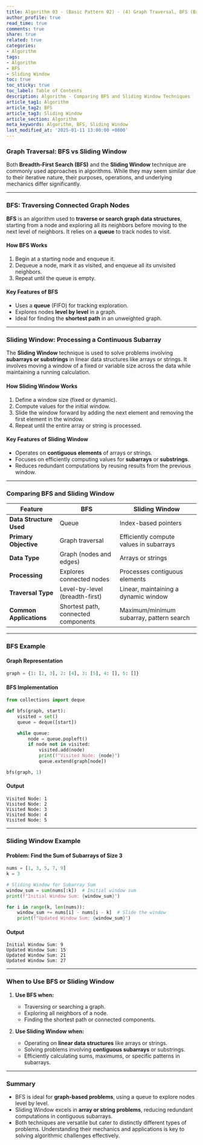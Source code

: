 ```yaml
---
title: Algorithm 03 - (Basic Pattern 02) - (4) Graph Traversal, BFS (Breadth-First Search) vs Sliding Window
author_profile: true
read_time: true
comments: true
share: true
related: true
categories:
- Algorithm
tags:
- Algorithm
- BFS
- Sliding Window
toc: true
toc_sticky: true
toc_label: Table of Contents
description: Algorithm - Comparing BFS and Sliding Window Techniques
article_tag1: Algorithm
article_tag2: BFS
article_tag3: Sliding Window
article_section: Algorithm
meta_keywords: Algorithm, BFS, Sliding Window
last_modified_at: '2025-01-11 13:00:00 +0800'
---
```


### **Graph Traversal: BFS vs Sliding Window**

Both **Breadth-First Search (BFS)** and the **Sliding Window** technique are commonly used approaches in algorithms. While they may seem similar due to their iterative nature, their purposes, operations, and underlying mechanics differ significantly. 

---

### **BFS: Traversing Connected Graph Nodes**

**BFS** is an algorithm used to **traverse or search graph data structures**, starting from a node and exploring all its neighbors before moving to the next level of neighbors. It relies on a **queue** to track nodes to visit.

#### **How BFS Works**
1. Begin at a starting node and enqueue it.
2. Dequeue a node, mark it as visited, and enqueue all its unvisited neighbors.
3. Repeat until the queue is empty.

#### **Key Features of BFS**
- Uses a **queue** (FIFO) for tracking exploration.
- Explores nodes **level by level** in a graph.
- Ideal for finding the **shortest path** in an unweighted graph.

---

### **Sliding Window: Processing a Continuous Subarray**

The **Sliding Window** technique is used to solve problems involving **subarrays or substrings** in linear data structures like arrays or strings. It involves moving a window of a fixed or variable size across the data while maintaining a running calculation.

#### **How Sliding Window Works**
1. Define a window size (fixed or dynamic).
2. Compute values for the initial window.
3. Slide the window forward by adding the next element and removing the first element in the window.
4. Repeat until the entire array or string is processed.

#### **Key Features of Sliding Window**
- Operates on **contiguous elements** of arrays or strings.
- Focuses on efficiently computing values for **subarrays** or **substrings**.
- Reduces redundant computations by reusing results from the previous window.

---

### **Comparing BFS and Sliding Window**

| **Feature**             | **BFS**                                 | **Sliding Window**                        |
|-------------------------|-----------------------------------------|------------------------------------------|
| **Data Structure Used** | Queue                                   | Index-based pointers                      |
| **Primary Objective**   | Graph traversal                         | Efficiently compute values in subarrays   |
| **Data Type**           | Graph (nodes and edges)                 | Arrays or strings                         |
| **Processing**          | Explores connected nodes                | Processes contiguous elements             |
| **Traversal Type**      | Level-by-level (breadth-first)          | Linear, maintaining a dynamic window      |
| **Common Applications** | Shortest path, connected components     | Maximum/minimum subarray, pattern search  |

---

### **BFS Example**

#### **Graph Representation**
```python
graph = {1: [2, 3], 2: [4], 3: [5], 4: [], 5: []}
```

#### **BFS Implementation**
```python
from collections import deque

def bfs(graph, start):
    visited = set()
    queue = deque([start])

    while queue:
        node = queue.popleft()
        if node not in visited:
            visited.add(node)
            print(f"Visited Node: {node}")
            queue.extend(graph[node])

bfs(graph, 1)
```

#### **Output**
```
Visited Node: 1
Visited Node: 2
Visited Node: 3
Visited Node: 4
Visited Node: 5
```

---

### **Sliding Window Example**

#### **Problem: Find the Sum of Subarrays of Size 3**
```python
nums = [1, 3, 5, 7, 9]
k = 3

# Sliding Window for Subarray Sum
window_sum = sum(nums[:k])  # Initial window sum
print(f"Initial Window Sum: {window_sum}")

for i in range(k, len(nums)):
    window_sum += nums[i] - nums[i - k]  # Slide the window
    print(f"Updated Window Sum: {window_sum}")
```

#### **Output**
```
Initial Window Sum: 9
Updated Window Sum: 15
Updated Window Sum: 21
Updated Window Sum: 27
```

---

### **When to Use BFS or Sliding Window**

1. **Use BFS when:**
   - Traversing or searching a graph.
   - Exploring all neighbors of a node.
   - Finding the shortest path or connected components.

2. **Use Sliding Window when:**
   - Operating on **linear data structures** like arrays or strings.
   - Solving problems involving **contiguous subarrays** or substrings.
   - Efficiently calculating sums, maximums, or specific patterns in subarrays.

---

### **Summary**

- BFS is ideal for **graph-based problems**, using a queue to explore nodes level by level.
- Sliding Window excels in **array or string problems**, reducing redundant computations in contiguous subarrays.
- Both techniques are versatile but cater to distinctly different types of problems. Understanding their mechanics and applications is key to solving algorithmic challenges effectively.